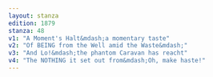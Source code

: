 ```yaml
---
layout: stanza
edition: 1879
stanza: 48
v1: "A Moment's Halt&mdash;a momentary taste"
v2: "Of BEING from the Well amid the Waste&mdash;"
v3: "And Lo!&mdash;the phantom Caravan has reacht"
v4: "The NOTHING it set out from&mdash;Oh, make haste!"
---
```

